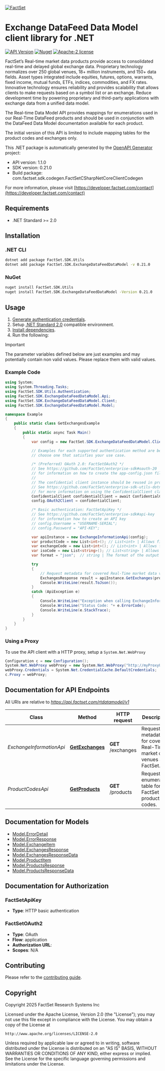 [![FactSet](https://raw.githubusercontent.com/factset/enterprise-sdk/main/docs/images/factset-logo.svg)](https://www.factset.com)

# Exchange DataFeed Data Model client library for .NET

[![API Version](https://img.shields.io/badge/api-v1.1.0-blue)](https://developer.factset.com/api-catalog/exchange-datafeed-data-model-api)
[![Nuget](https://img.shields.io/badge/nuget-v0.21.0-orange)](https://www.nuget.org/packages/FactSet.SDK.ExchangeDataFeedDataModel/0.21.0)
[![Apache-2 license](https://img.shields.io/badge/license-Apache2-brightgreen.svg)](https://www.apache.org/licenses/LICENSE-2.0)

FactSet’s Real-time market data products provide access to consolidated real-time and delayed global exchange data. Proprietary technology normalizes over 250 global venues, 18+ million instruments, and 150+ data fields. Asset types integrated include equities, futures, options, warrants, fixed income, mutual funds, ETFs, indices, commodities, and FX rates. Innovative technology ensures reliability and provides scalability that allows clients to make requests based on a symbol list or an exchange. Reduce development time by powering proprietary and third-party applications with exchange data from a unified data model. <p>The Real-time Data Model API provides mappings for enumerations used in our Real-Time DataFeed products and should be used in conjunction with the DataFeed Data Model documentation available for each product. <p>The initial version of this API is limited to include mapping tables for the product codes and exchanges only.

This .NET package is automatically generated by the [OpenAPI Generator](https://openapi-generator.tech) project:

- API version: 1.1.0
- SDK version: 0.21.0
- Build package: com.factset.sdk.codegen.FactSetCSharpNetCoreClientCodegen

For more information, please visit [https://developer.factset.com/contact](https://developer.factset.com/contact)

## Requirements

* .NET Standard >= 2.0

## Installation

### .NET CLI

```bash
dotnet add package FactSet.SDK.Utils
dotnet add package FactSet.SDK.ExchangeDataFeedDataModel -v 0.21.0
```

### NuGet

```bash
nuget install FactSet.SDK.Utils
nuget install FactSet.SDK.ExchangeDataFeedDataModel -Version 0.21.0
```

## Usage

1. [Generate authentication credentials](../../../../README.md#authentication).
2. Setup [.NET Standard 2.0](https://docs.microsoft.com/en-us/dotnet/standard/net-standard?tabs=net-standard-2-0) compatible environment.
3. [Install dependencies](#installation).
4. Run the following:

> [!IMPORTANT]
> The parameter variables defined below are just examples and may potentially contain non valid values. Please replace them with valid values.

### Example Code

```csharp
using System;
using System.Threading.Tasks;
using FactSet.SDK.Utils.Authentication;
using FactSet.SDK.ExchangeDataFeedDataModel.Api;
using FactSet.SDK.ExchangeDataFeedDataModel.Client;
using FactSet.SDK.ExchangeDataFeedDataModel.Model;

namespace Example
{
    public static class GetExchangesExample
    {
        public static async Task Main()
        {
            var config = new FactSet.SDK.ExchangeDataFeedDataModel.Client.Configuration();

            // Examples for each supported authentication method are below,
            // choose one that satisfies your use case.

            /* (Preferred) OAuth 2.0: FactSetOAuth2 */
            // See https://github.com/FactSet/enterprise-sdk#oauth-20
            // for information on how to create the app-config.json file
            //
            // The confidential client instance should be reused in production environments.
            // See https://github.com/FactSet/enterprise-sdk-utils-dotnet#authentication
            // for more information on using the ConfidentialClient class
            ConfidentialClient confidentialClient = await ConfidentialClient.CreateAsync("/path/to/app-config.json");
            config.OAuth2Client = confidentialClient;

            /* Basic authentication: FactSetApiKey */
            // See https://github.com/FactSet/enterprise-sdk#api-key
            // for information how to create an API key
            // config.Username = "USERNAME-SERIAL";
            // config.Password = "API-KEY";

            var apiInstance = new ExchangeInformationApi(config);
            var productCode = new List<int>(); // List<int> | Allows filtering of specific product codes in the response. (optional) 
            var exchangeCode = new List<int>(); // List<int> | Allows filtering of specific exchange codes in the response. (optional) 
            var isoCode = new List<string>(); // List<string> | Allows filtering on specific ISO code in the response. (optional) 
            var format = "json";  // string | The format of the output file. (optional) 

            try
            {
                // Request metadata for covered Real-Time market data venues at FactSet.
                ExchangesResponse result = apiInstance.GetExchanges(productCode, exchangeCode, isoCode, format);
                Console.WriteLine(result.ToJson());
            }
            catch (ApiException e)
            {
                Console.WriteLine("Exception when calling ExchangeInformationApi.GetExchanges: " + e.Message );
                Console.WriteLine("Status Code: "+ e.ErrorCode);
                Console.WriteLine(e.StackTrace);
            }
        }
    }
}
```

### Using a Proxy

To use the API client with a HTTP proxy, setup a `System.Net.WebProxy`

```csharp
Configuration c = new Configuration();
System.Net.WebProxy webProxy = new System.Net.WebProxy("http://myProxyUrl:80/");
webProxy.Credentials = System.Net.CredentialCache.DefaultCredentials;
c.Proxy = webProxy;
```

## Documentation for API Endpoints

All URIs are relative to *https://api.factset.com/rtdatamodel/v1*

Class | Method | HTTP request | Description
------------ | ------------- | ------------- | -------------
*ExchangeInformationApi* | [**GetExchanges**](https://github.com/FactSet/enterprise-sdk/tree/main/code/dotnet/ExchangeDataFeedDataModel/v1/docs/ExchangeInformationApi.md#getexchanges) | **GET** /exchanges | Request metadata for covered Real-Time market data venues at FactSet.
*ProductCodesApi* | [**GetProducts**](https://github.com/FactSet/enterprise-sdk/tree/main/code/dotnet/ExchangeDataFeedDataModel/v1/docs/ProductCodesApi.md#getproducts) | **GET** /products | Request the enumeration table for FactSet product codes.


## Documentation for Models

 - [Model.ErrorDetail](https://github.com/FactSet/enterprise-sdk/tree/main/code/dotnet/ExchangeDataFeedDataModel/v1/docs/ErrorDetail.md)
 - [Model.ErrorResponse](https://github.com/FactSet/enterprise-sdk/tree/main/code/dotnet/ExchangeDataFeedDataModel/v1/docs/ErrorResponse.md)
 - [Model.ExchangeItem](https://github.com/FactSet/enterprise-sdk/tree/main/code/dotnet/ExchangeDataFeedDataModel/v1/docs/ExchangeItem.md)
 - [Model.ExchangesResponse](https://github.com/FactSet/enterprise-sdk/tree/main/code/dotnet/ExchangeDataFeedDataModel/v1/docs/ExchangesResponse.md)
 - [Model.ExchangesResponseData](https://github.com/FactSet/enterprise-sdk/tree/main/code/dotnet/ExchangeDataFeedDataModel/v1/docs/ExchangesResponseData.md)
 - [Model.ProductItem](https://github.com/FactSet/enterprise-sdk/tree/main/code/dotnet/ExchangeDataFeedDataModel/v1/docs/ProductItem.md)
 - [Model.ProductsResponse](https://github.com/FactSet/enterprise-sdk/tree/main/code/dotnet/ExchangeDataFeedDataModel/v1/docs/ProductsResponse.md)
 - [Model.ProductsResponseData](https://github.com/FactSet/enterprise-sdk/tree/main/code/dotnet/ExchangeDataFeedDataModel/v1/docs/ProductsResponseData.md)


## Documentation for Authorization


### FactSetApiKey

- **Type**: HTTP basic authentication


### FactSetOAuth2

- **Type**: OAuth
- **Flow**: application
- **Authorization URL**: 
- **Scopes**: N/A


## Contributing

Please refer to the [contributing guide](../../../../CONTRIBUTING.md).

## Copyright

Copyright 2025 FactSet Research Systems Inc

Licensed under the Apache License, Version 2.0 (the "License");
you may not use this file except in compliance with the License.
You may obtain a copy of the License at

    http://www.apache.org/licenses/LICENSE-2.0

Unless required by applicable law or agreed to in writing, software
distributed under the License is distributed on an "AS IS" BASIS,
WITHOUT WARRANTIES OR CONDITIONS OF ANY KIND, either express or implied.
See the License for the specific language governing permissions and
limitations under the License.
